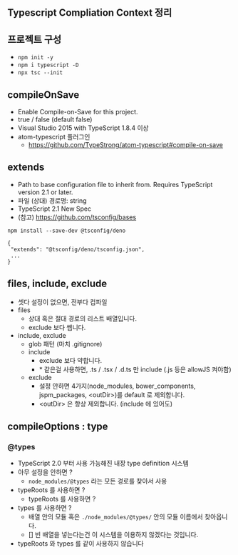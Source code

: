 ## Typescript Compliation Context 정리

## 프로젝트 구성
- `npm init -y`
- `npm i typescript -D`
- `npx tsc --init`

## compileOnSave
- Enable Compile-on-Save for this project.
- true / false (default false)
- Visual Studio 2015 with TypeScript 1.8.4 이상
- atom-typescript 플러그인
  - https://github.com/TypeStrong/atom-typescript#compile-on-save

## extends
- Path to base configuration file to inherit from. Requires TypeScript version 2.1 or later.
- 파일 (상대) 경로명: string
- TypeScript 2.1 New Spec
- (참고) https://github.com/tsconfig/bases

```
npm install --save-dev @tsconfig/deno

{
 "extends": "@tsconfig/deno/tsconfig.json",
 ...
}
```

## files, include, exclude
- 셋다 설정이 없으면, 전부다 컴파일
- files
  - 상대 혹은 절대 경로의 리스트 배열입니다.
  - exclude 보다 쎕니다.
- include, exclude
  - glob 패턴 (마치 .gitignore)
  - include
    - exclude 보다 약합니다.
    - \* 같은걸 사용하면, .ts / .tsx / .d.ts 만 include (.js 등은 allowJS 켜야함)
  - exclude
    - 설정 안하면 4가지(node_modules, bower_components, jspm_packages, \<outDir>)를 default 로 제외합니다.
    - \<outDir> 은 항상 제외합니다. (include 에 있어도)

## compileOptions : type
### @types
- TypeScript 2.0 부터 사용 가능해진 내장 type definition 시스템
- 아무 설정을 안하면 ?
  - `node_modules/@types` 라는 모든 경로를 찾아서 사용
- typeRoots 를 사용하면 ?
  - typeRoots 를 사용하면 ?
- types 를 사용하면 ?
  - 배열 안의 모듈 혹은 `./node_modules/@types/` 안의 모듈 이름에서 찾아옵니다.
  - [] 빈 배열을 넣는다는건 이 시스템을 이용하지 않겠다는 것입니다.
- typeRoots 와 types 를 같이 사용하지 않습니다



